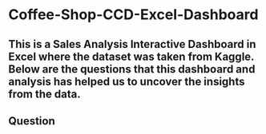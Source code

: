 # Coffee-Shop-CCD-Excel-Dashboard
This is a Sales Analysis Interactive Dashboard in Excel where the dataset was taken from Kaggle. Below are the questions that this dashboard and analysis has helped us to uncover the insights from the data.
---
## Question
